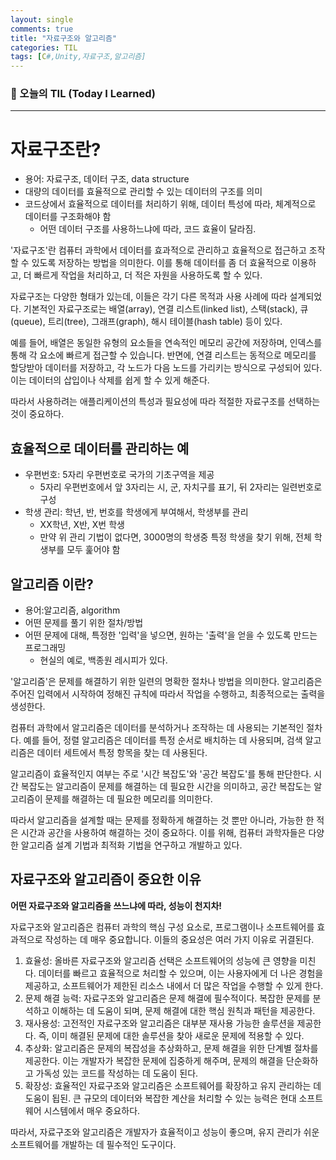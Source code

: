 ```yaml
---
layout: single
comments: true
title: "자료구조와 알고리즘"
categories: TIL
tags: [C#,Unity,자료구조,알고리즘]
---
```


### 📆 오늘의 TIL (Today I Learned)

------

# 자료구조란?

- 용어: 자료구조, 데이터 구조, data structure
- 대량의 데이터를 효율적으로 관리할 수 있는 데이터의 구조를 의미
- 코드상에서 효율적으로 데이터를 처리하기 위해, 데이터 특성에 따라, 체계적으로 데이터를 구조화해야 함
  - 어떤 데이터 구조를 사용하느냐에 따라, 코드 효율이 달라짐.

'자료구조'란 컴퓨터 과학에서 데이터를 효과적으로 관리하고 효율적으로 접근하고 조작할 수 있도록 저장하는 방법을 의미한다. 이를 통해 데이터를 좀 더 효율적으로 이용하고, 더 빠르게 작업을 처리하고, 더 적은 자원을 사용하도록 할 수 있다.

자료구조는 다양한 형태가 있는데, 이들은 각기 다른 목적과 사용 사례에 따라 설계되었다. 기본적인 자료구조로는 배열(array), 연결 리스트(linked list), 스택(stack), 큐(queue), 트리(tree), 그래프(graph), 해시 테이블(hash table) 등이 있다.

예를 들어, 배열은 동일한 유형의 요소들을 연속적인 메모리 공간에 저장하며, 인덱스를 통해 각 요소에 빠르게 접근할 수 있습니다. 반면에, 연결 리스트는 동적으로 메모리를 할당받아 데이터를 저장하고, 각 노드가 다음 노드를 가리키는 방식으로 구성되어 있다. 이는 데이터의 삽입이나 삭제를 쉽게 할 수 있게 해준다.

따라서 사용하려는 애플리케이션의 특성과 필요성에 따라 적절한 자료구조를 선택하는 것이 중요하다.

## 효율적으로 데이터를 관리하는 예

- 우편번호: 5자리 우편번호로 국가의 기초구역을 제공
  - 5자리 우편번호에서 앞 3자리는 시, 군, 자치구를 표기, 뒤 2자리는 일련번호로 구성
- 학생 관리: 학년, 반, 번호를 학생에게 부여해서, 학생부를 관리
  - XX학년, X반, X번 학생
  - 만약 위 관리 기법이 없다면, 3000명의 학생중 특정 학생을 찾기 위해, 전체 학생부를 모두 훑어야 함

## 알고리즘 이란?

- 용어:알고리즘, algorithm
- 어떤 문제를 풀기 위한 절차/방법
- 어떤 문제에 대해, 특정한 '입력'을 넣으면, 원하는 '출력'을 얻을 수 있도록 만드는 프로그래밍
  - 현실의 예로, 백종원 레시피가 있다.

'알고리즘'은 문제를 해결하기 위한 일련의 명확한 절차나 방법을 의미한다. 알고리즘은 주어진 입력에서 시작하여 정해진 규칙에 따라서 작업을 수행하고, 최종적으로는 출력을 생성한다.

컴퓨터 과학에서 알고리즘은 데이터를 분석하거나 조작하는 데 사용되는 기본적인 절차다. 예를 들어, 정렬 알고리즘은 데이터를 특정 순서로 배치하는 데 사용되며, 검색 알고리즘은 데이터 세트에서 특정 항목을 찾는 데 사용된다.

알고리즘이 효율적인지 여부는 주로 '시간 복잡도'와 '공간 복잡도'를 통해 판단한다. 시간 복잡도는 알고리즘이 문제를 해결하는 데 필요한 시간을 의미하고, 공간 복잡도는 알고리즘이 문제를 해결하는 데 필요한 메모리를 의미한다.

따라서 알고리즘을 설계할 때는 문제를 정확하게 해결하는 것 뿐만 아니라, 가능한 한 적은 시간과 공간을 사용하여 해결하는 것이 중요하다. 이를 위해, 컴퓨터 과학자들은 다양한 알고리즘 설계 기법과 최적화 기법을 연구하고 개발하고 있다.

## 자료구조와 알고리즘이 중요한 이유

**어떤 자료구조와 알고리즘을 쓰느냐에 따라, 성능이 천지차!**

자료구조와 알고리즘은 컴퓨터 과학의 핵심 구성 요소로, 프로그램이나 소프트웨어를 효과적으로 작성하는 데 매우 중요합니다. 이들의 중요성은 여러 가지 이유로 귀결된다.

1. 효율성: 올바른 자료구조와 알고리즘 선택은 소프트웨어의 성능에 큰 영향을 미친다. 데이터를 빠르고 효율적으로 처리할 수 있으며, 이는 사용자에게 더 나은 경험을 제공하고, 소프트웨어가 제한된 리소스 내에서 더 많은 작업을 수행할 수 있게 한다.
2. 문제 해결 능력: 자료구조와 알고리즘은 문제 해결에 필수적이다. 복잡한 문제를 분석하고 이해하는 데 도움이 되며, 문제 해결에 대한 핵심 원칙과 패턴을 제공한다.
3. 재사용성: 고전적인 자료구조와 알고리즘은 대부분 재사용 가능한 솔루션을 제공한다. 즉, 이미 해결된 문제에 대한 솔루션을 찾아 새로운 문제에 적용할 수 있다.
4. 추상화: 알고리즘은 문제의 복잡성을 추상화하고, 문제 해결을 위한 단계별 절차를 제공한다. 이는 개발자가 복잡한 문제에 집중하게 해주며, 문제의 해결을 단순화하고 가독성 있는 코드를 작성하는 데 도움이 된다.
5. 확장성: 효율적인 자료구조와 알고리즘은 소프트웨어를 확장하고 유지 관리하는 데 도움이 됩된. 큰 규모의 데이터와 복잡한 계산을 처리할 수 있는 능력은 현대 소프트웨어 시스템에서 매우 중요하다.

따라서, 자료구조와 알고리즘은 개발자가 효율적이고 성능이 좋으며, 유지 관리가 쉬운 소프트웨어를 개발하는 데 필수적인 도구이다.
